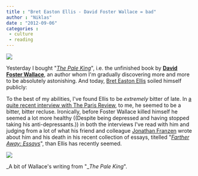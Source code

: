 ```yaml
---
title : "Bret Easton Ellis - David Foster Wallace = bad"
author : "Niklas"
date : "2012-09-06"
categories : 
 - culture
 - reading
---
```


[![](http://media-cache-lt0.pinterest.com/upload/42362052714943561_8zoyxDTE_c.jpg)](http://pinterest.com/pin/42362052714943561/)

Yesterday I bought "[_The Pale King_](http://en.wikipedia.org/wiki/The_Pale_King)", i.e. the unfinished book by [**David Foster Wallace**](http://en.wikipedia.org/wiki/David_Foster_Wallace), an author whom I'm gradually discovering more and more to be absolutely astonishing. And today, [Bret Easton Ellis](http://en.wikipedia.org/wiki/Bret_Easton_Ellis) soiled himself publicly:

<script src="//clipboard.com/js/widgets.js"></script>

To the best of my abilities, I've found Ellis to be _extremely_ bitter of late. In [a quite recent interview with The Paris Review](http://www.theparisreview.org/interviews/6127/the-art-of-fiction-no-216-bret-easton-ellis), to me, he seemed to be a bitter, bitter recluse. Ironically, before Foster Wallace killed himself he seemed a lot more healthy ((Despite being depressed and having stopped taking his anti-depressants.)) in both the interviews I've read with him and judging from a lot of what his friend and colleague [Jonathan Franzen](http://en.wikipedia.org/wiki/Jonathan_Franzen) wrote about him and his death in his recent collection of essays, titelled "_[Farther Away: Essays](https://niklasblog.com/?p=10655)_", than Ellis has recently seemed.

[![](http://media-cache-lt0.pinterest.com/upload/105201341266011224_0dx5skFv_c.jpg)](http://pinterest.com/pin/74872412525432586/)

_A bit of Wallace's writing from "__The Pale King_".
